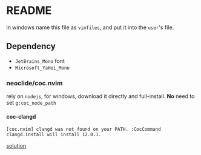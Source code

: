 # README

in windows name this file as `vimfiles`, and put it into the `user`'s file.

## Dependency

- `JetBrains_Mono` font
- `Microsoft_YaHei_Mono`

### neoclide/coc.nvim

rely on `nodejs`, for windows, download it directly and full-install. **No** need to set `g:coc_node_path` 

#### coc-clangd

```
[coc.nvim] clangd was not found on your PATH. :CocCommand clangd.install will install 12.0.1.
```

[solution](https://chowdera.com/2022/128/202205080603166471.html)
